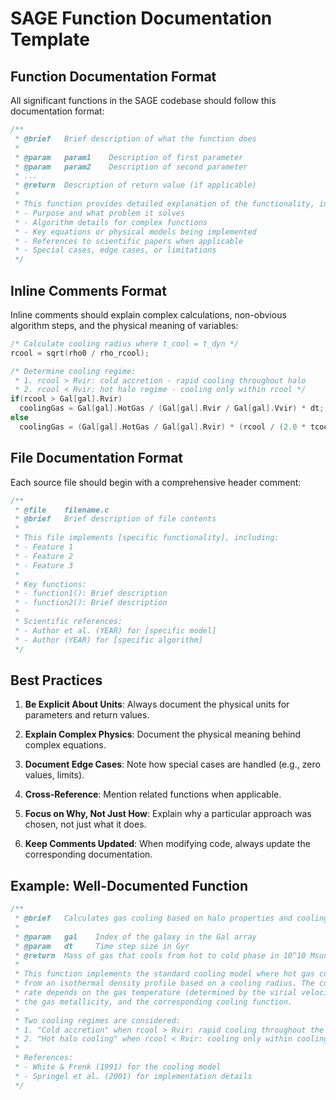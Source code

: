 # SAGE Function Documentation Template

## Function Documentation Format

All significant functions in the SAGE codebase should follow this documentation format:

```c
/**
 * @brief   Brief description of what the function does
 *
 * @param   param1    Description of first parameter
 * @param   param2    Description of second parameter
 * ...
 * @return  Description of return value (if applicable)
 *
 * This function provides detailed explanation of the functionality, including:
 * - Purpose and what problem it solves
 * - Algorithm details for complex functions
 * - Key equations or physical models being implemented
 * - References to scientific papers when applicable
 * - Special cases, edge cases, or limitations
 */
```

## Inline Comments Format

Inline comments should explain complex calculations, non-obvious algorithm steps, and the physical meaning of variables:

```c
/* Calculate cooling radius where t_cool = t_dyn */
rcool = sqrt(rho0 / rho_rcool);

/* Determine cooling regime:
 * 1. rcool > Rvir: cold accretion - rapid cooling throughout halo
 * 2. rcool < Rvir: hot halo regime - cooling only within rcool */
if(rcool > Gal[gal].Rvir)
  coolingGas = Gal[gal].HotGas / (Gal[gal].Rvir / Gal[gal].Vvir) * dt;
else
  coolingGas = (Gal[gal].HotGas / Gal[gal].Rvir) * (rcool / (2.0 * tcool)) * dt;
```

## File Documentation Format

Each source file should begin with a comprehensive header comment:

```c
/**
 * @file    filename.c
 * @brief   Brief description of file contents
 *
 * This file implements [specific functionality], including:
 * - Feature 1
 * - Feature 2
 * - Feature 3
 *
 * Key functions:
 * - function1(): Brief description
 * - function2(): Brief description
 *
 * Scientific references:
 * - Author et al. (YEAR) for [specific model]
 * - Author (YEAR) for [specific algorithm]
 */
```

## Best Practices

1. **Be Explicit About Units**: Always document the physical units for parameters and return values.

2. **Explain Complex Physics**: Document the physical meaning behind complex equations.

3. **Document Edge Cases**: Note how special cases are handled (e.g., zero values, limits).

4. **Cross-Reference**: Mention related functions when applicable.

5. **Focus on Why, Not Just How**: Explain why a particular approach was chosen, not just what it does.

6. **Keep Comments Updated**: When modifying code, always update the corresponding documentation.

## Example: Well-Documented Function

```c
/**
 * @brief   Calculates gas cooling based on halo properties and cooling functions
 *
 * @param   gal    Index of the galaxy in the Gal array
 * @param   dt     Time step size in Gyr
 * @return  Mass of gas that cools from hot to cold phase in 10^10 Msun/h
 *
 * This function implements the standard cooling model where hot gas cools
 * from an isothermal density profile based on a cooling radius. The cooling
 * rate depends on the gas temperature (determined by the virial velocity),
 * the gas metallicity, and the corresponding cooling function.
 *
 * Two cooling regimes are considered:
 * 1. "Cold accretion" when rcool > Rvir: rapid cooling throughout the halo
 * 2. "Hot halo cooling" when rcool < Rvir: cooling only within cooling radius
 *
 * References:
 * - White & Frenk (1991) for the cooling model
 * - Springel et al. (2001) for implementation details
 */
```
